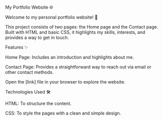 
My Portfolio Website 🌐

Welcome to my personal portfolio website! 🎉

This project consists of two pages:
the Home page and the Contact page.
Built with HTML and basic CSS, it highlights my skills, interests, and provides a way to get in touch.



Features ✨

Home Page: Includes an introduction and highlights about me.

Contact Page: Provides a straightforward way to reach out via email or other contact methods.


Open the [link] file in your browser to explore the website.


Technologies Used 🛠️

HTML: To structure the content.

CSS: To style the pages with a clean and simple design.

